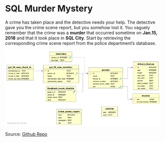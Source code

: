 # SQL Murder Mystery

A crime has taken place and the detective needs your help.
The detective gave you the crime scene report, but you somehow lost it.
You vaguely remember that the crime was a **murder** that occurred sometime on **Jan.15, 2018** and that it took place in **SQL City**.
Start by retrieving the corresponding crime scene report from the police department’s database.

![Database Schema](data/sql-murder-mystery/schema.png)

Source: [Github Repo](https://github.com/NUKnightLab/sql-mysteries)